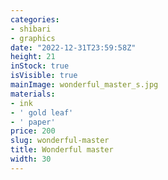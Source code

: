 ```yaml
---
categories:
- shibari
- graphics
date: "2022-12-31T23:59:58Z"
height: 21
inStock: true
isVisible: true
mainImage: wonderful_master_s.jpg
materials:
- ink
- ' gold leaf'
- ' paper'
price: 200
slug: wonderful-master
title: Wonderful master
width: 30
---
```


